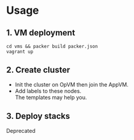 # Usage
## 1. VM deployment
```
cd vms && packer build packer.json
vagrant up
```
## 2. Create cluster
 - Init the cluster on OpVM then join the AppVM.
 - Add labels to these nodes.<br>
The templates may help you.
## 3. Deploy stacks
Deprecated